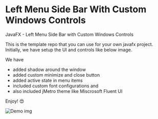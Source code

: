 # Left Menu Side Bar With Custom Windows Controls
JavaFX - Left Menu Side Bar with Custom Windows Controls

This is the template repo that you can use for your own javafx project. Initially, we have setup the UI and controls like below image.

We have
- added shadow around the window
- added custom minimize and close button
- added active state in menu items
- included custom font configurations and
- also included jMetro theme like Miscrosoft Fluent UI

Enjoy! :heart_eyes:

![Demo img](https://github.com/YCC-Tech/javafx--Left-Menu-Side-Bar-With-Custom-Controls/blob/main/img.png)

